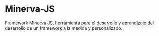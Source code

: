 # Minerva-JS
Framework Minerva JS, herramienta para el desarrollo y aprendizaje del desarrollo de un framework a la medida y personalizado.
